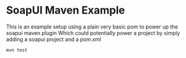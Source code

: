 # SoapUI Maven Example

This is an example setup using a plain very basic pom to power up the soapui maven plugin
Which could potentially power a project by simply adding a soapui project and a pom.xml

```java
mvn test
```